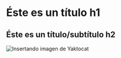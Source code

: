 # Éste es un título h1 #

## Éste es un título/subtítulo h2 ##

![Insertando imagen de Yaktocat](https://octodex.github.com/images/yaktocat.png)


